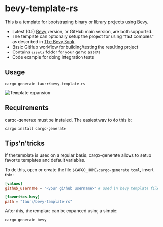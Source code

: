 # bevy-template-rs

This is a template for bootstraping binary or library projects using [Bevy].

- Latest (0.5) [Bevy] version, or GitHub main version, are both supported.
- The template can optionally setup the project for using "fast compiles" as described in [The Bevy Book].
- Basic GitHub workflow for building/testing the resulting project
- Contains `assets` folder for your game assets
- Code example for doing integration tests

## Usage

```shell
cargo generate taurr/bevy-template-rs
```

![Template expansion](./assets/template-expansion.gif)

## Requirements

[cargo-generate] must be installed. The easiest way to do this is:

```shell
cargo install cargo-generate
```

## Tips'n'tricks

If the template is used on a regular basis, [cargo-generate] allows to setup favorite templates and default variables.

To do this, open or create the file `$CARGO_HOME/cargo-generate.toml`, insert this:
```toml
[values]
github_username = "<your github username>" # used in bevy template files where appropriate

[favorites.bevy]
path = "taurr/bevy-template-rs"
```

After this, the template can be expanded using a simple:

```shell
cargo generate bevy
```

[Bevy]:https://bevyengine.org
[cargo-generate]:https://github.com/cargo-generate/cargo-generate
[The Bevy Book]:https://bevyengine.org/learn/book